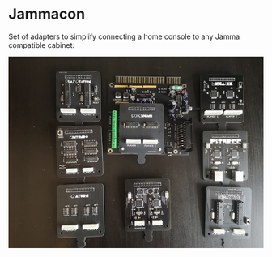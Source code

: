 # Jammacon

Set of adapters to simplify connecting a home console to any Jamma compatible cabinet.

![Boards](./images/jammacon.jpg)
